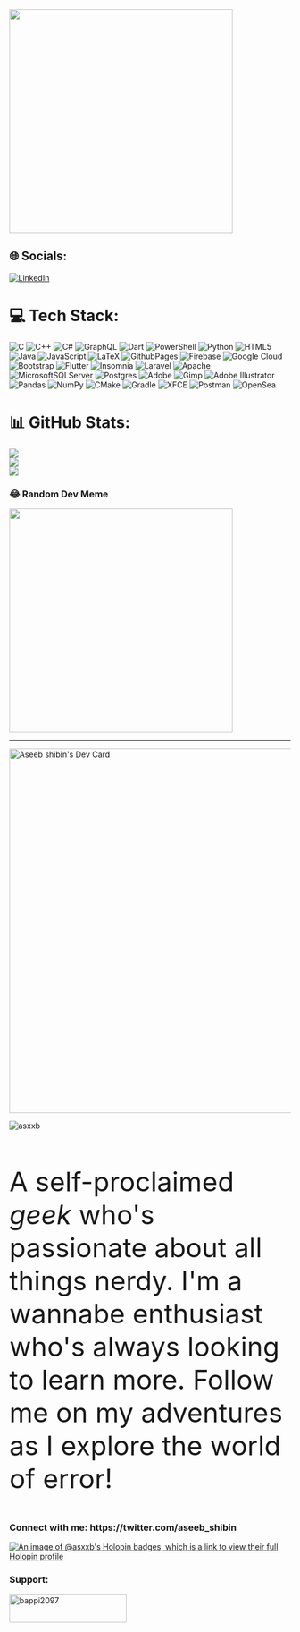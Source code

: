 




<div style="display: flex;">
  <img src="https://github.com/Anmol-Baranwal/Cool-GIFs-For-GitHub/assets/74038190/7b282ec6-fcc3-4600-90a7-2c3140549f58" width="400">

</div>







## 🌐 Socials:
[![LinkedIn](https://img.shields.io/badge/LinkedIn-%230077B5.svg?logo=linkedin&logoColor=white)](https://linkedin.com/in/aseebshibin) 

# 💻 Tech Stack:
![C](https://img.shields.io/badge/c-%2300599C.svg?style=plastic&logo=c&logoColor=white) ![C++](https://img.shields.io/badge/c++-%2300599C.svg?style=plastic&logo=c%2B%2B&logoColor=white) ![C#](https://img.shields.io/badge/c%23-%23239120.svg?style=plastic&logo=csharp&logoColor=white) ![GraphQL](https://img.shields.io/badge/-GraphQL-E10098?style=plastic&logo=graphql&logoColor=white) ![Dart](https://img.shields.io/badge/dart-%230175C2.svg?style=plastic&logo=dart&logoColor=white) ![PowerShell](https://img.shields.io/badge/PowerShell-%235391FE.svg?style=plastic&logo=powershell&logoColor=white) ![Python](https://img.shields.io/badge/python-3670A0?style=plastic&logo=python&logoColor=ffdd54) ![HTML5](https://img.shields.io/badge/html5-%23E34F26.svg?style=plastic&logo=html5&logoColor=white) ![Java](https://img.shields.io/badge/java-%23ED8B00.svg?style=plastic&logo=openjdk&logoColor=white) ![JavaScript](https://img.shields.io/badge/javascript-%23323330.svg?style=plastic&logo=javascript&logoColor=%23F7DF1E) ![LaTeX](https://img.shields.io/badge/latex-%23008080.svg?style=plastic&logo=latex&logoColor=white) ![GithubPages](https://img.shields.io/badge/github%20pages-121013?style=plastic&logo=github&logoColor=white) ![Firebase](https://img.shields.io/badge/firebase-%23039BE5.svg?style=plastic&logo=firebase) ![Google Cloud](https://img.shields.io/badge/GoogleCloud-%234285F4.svg?style=plastic&logo=google-cloud&logoColor=white) ![Bootstrap](https://img.shields.io/badge/bootstrap-%238511FA.svg?style=plastic&logo=bootstrap&logoColor=white) ![Flutter](https://img.shields.io/badge/Flutter-%2302569B.svg?style=plastic&logo=Flutter&logoColor=white) ![Insomnia](https://img.shields.io/badge/Insomnia-black?style=plastic&logo=insomnia&logoColor=5849BE) ![Laravel](https://img.shields.io/badge/laravel-%23FF2D20.svg?style=plastic&logo=laravel&logoColor=white) ![Apache](https://img.shields.io/badge/apache-%23D42029.svg?style=plastic&logo=apache&logoColor=white) ![MicrosoftSQLServer](https://img.shields.io/badge/Microsoft%20SQL%20Server-CC2927?style=plastic&logo=microsoft%20sql%20server&logoColor=white) ![Postgres](https://img.shields.io/badge/postgres-%23316192.svg?style=plastic&logo=postgresql&logoColor=white) ![Adobe](https://img.shields.io/badge/adobe-%23FF0000.svg?style=plastic&logo=adobe&logoColor=white) ![Gimp](https://img.shields.io/badge/Gimp-657D8B?style=plastic&logo=gimp&logoColor=FFFFFF) ![Adobe Illustrator](https://img.shields.io/badge/adobe%20illustrator-%23FF9A00.svg?style=plastic&logo=adobe%20illustrator&logoColor=white) ![Pandas](https://img.shields.io/badge/pandas-%23150458.svg?style=plastic&logo=pandas&logoColor=white) ![NumPy](https://img.shields.io/badge/numpy-%23013243.svg?style=plastic&logo=numpy&logoColor=white) ![CMake](https://img.shields.io/badge/CMake-%23008FBA.svg?style=plastic&logo=cmake&logoColor=white) ![Gradle](https://img.shields.io/badge/Gradle-02303A.svg?style=plastic&logo=Gradle&logoColor=white) ![XFCE](https://img.shields.io/badge/XFCE-%232284F2.svg?style=plastic&logo=xfce&logoColor=white) ![Postman](https://img.shields.io/badge/Postman-FF6C37?style=plastic&logo=postman&logoColor=white) ![OpenSea](https://img.shields.io/badge/OpenSea-%232081E2.svg?style=plastic&logo=opensea&logoColor=white)
# 📊 GitHub Stats:
![](https://github-readme-stats.vercel.app/api?username=asxxb&theme=dark&hide_border=false&include_all_commits=false&count_private=false)<br/>
![](https://github-readme-streak-stats.herokuapp.com/?user=asxxb&theme=dark&hide_border=false)<br/>
![](https://github-readme-stats.vercel.app/api/top-langs/?username=asxxb&theme=dark&hide_border=false&include_all_commits=false&count_private=false&layout=compact)

### 😂 Random Dev Meme
<img src='https://randommeme-five.vercel.app/' style="height: 400px;"/>

---
 <a href="https://app.daily.dev/aseebshibin"><img src="https://api.daily.dev/devcards/v2/WMyzl8NVIjjcz7auSoNLw.png?type=wide&r=9v3" width="652" alt="Aseeb shibin's Dev Card"/></a>



<p align="left"> <img src="https://komarev.com/ghpvc/?username=asxxb&label=Profile%20views&color=0e75b6&style=flat" alt="asxxb" /> </p>



<p align="left"> <a href="https://twitter.com/aseeb_shibin" ><img src="https://img.shields.io/twitter/follow/?logo=twitter&style=for-the-badge" alt="" /></a> </p>
<p style="font-size:48px">A self-proclaimed <i>geek</i> who's passionate about all things nerdy. I'm a wannabe enthusiast who's always looking to learn more. Follow me on my adventures as I explore the world of error!</p>


<h3 align="left">Connect with me: https://twitter.com/aseeb_shibin</h3> 

[![An image of @asxxb's Holopin badges, which is a link to view their full Holopin profile](https://holopin.me/asxxb)](https://holopin.io/@asxxb)


<p align="left">
</p>
<h3 align="left">Support:</h3>
<p ><a href="https://www.buymeacoffee.com/aseebshibin"> <img align="center" src="https://cdn.buymeacoffee.com/buttons/v2/default-yellow.png" height="50" width="210" alt="bappi2097" /></a></p><br><br>



